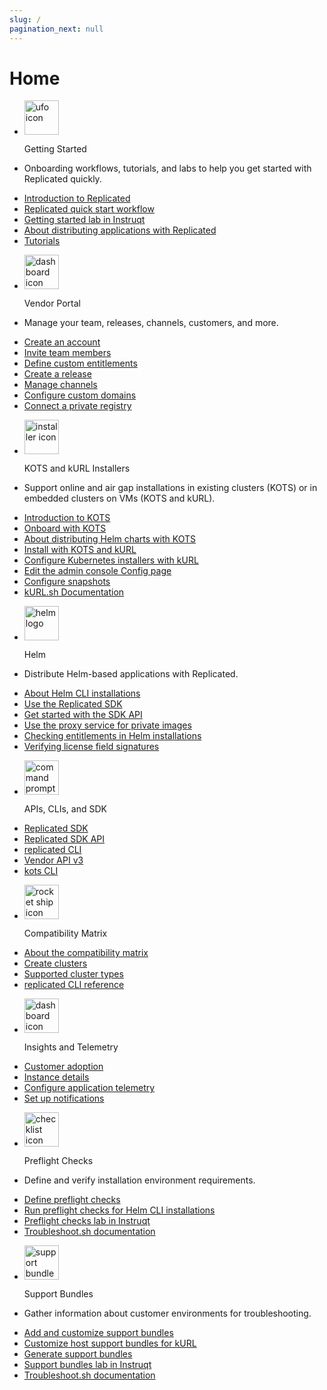 ```yaml
---
slug: /
pagination_next: null
---
```


# Home


<section class="tile__container">
<ul class="tile">
    <li class="tile__header">
        <img src="images/icons/alien_vault.png" alt="ufo icon" width="55px" height="55px"></img>
        <p>Getting Started</p>
    </li>
    <li>
        <p>Onboarding workflows, tutorials, and labs to help you get started with Replicated quickly.</p>
    </li>
    <li>
      <a href="intro-replicated">Introduction to Replicated</a>
    </li>
    <li>
      <a href="/vendor/replicated-onboarding">Replicated quick start workflow</a>
    </li>
    <li>
      <a href="https://play.instruqt.com/embed/replicated/tracks/distributing-with-replicated?token=em_VHOEfNnBgU3auAnN">Getting started lab in Instruqt</a>
    </li>
    <li>
      <a href="/vendor/distributing-overview">About distributing applications with Replicated</a>
    </li>
    <li>
      <a href="/vendor/tutorial-kots-helm-setup">Tutorials</a>
    </li>
  </ul>
  <ul class="tile">
    <li class="tile__header">
        <img src="images/icons/vendor_portal_2.png" alt="dashboard icon" width="55px" height="55px"></img>
        <p>Vendor Portal</p>
    </li>
    <li>
        <p>Manage your team, releases, channels, customers, and more.</p>
    </li>
    <li>
      <a href="/vendor/vendor-portal-creating-account">Create an account</a>
    </li>
    <li>
      <a href="/vendor/team-management#invite-members">Invite team members</a>
    </li>
    <li>
      <a href="/vendor/licenses-adding-custom-fields">Define custom entitlements</a>
    </li>
    <li>
      <a href="/vendor/releases-creating-releases">Create a release</a>
    </li>
    <li>
      <a href="/vendor/releases-creating-channels">Manage channels</a>
    </li>
    <li>
      <a href="/vendor/custom-domains-using">Configure custom domains</a>
    </li>
    <li>
      <a href="/vendor/packaging-private-images">Connect a private registry</a>
    </li>
  </ul>
</section>
<section class="tile__container">
  <ul class="tile">
    <li class="tile__header">
        <img src="images/icons/k8s_installer.png" alt="installer icon" width="55px" height="55px"></img>
        <p>KOTS and kURL Installers</p>
    </li>
    <li>
        <p>Support online and air gap installations in existing clusters (KOTS) or in embedded clusters on VMs (KOTS and kURL).</p>
    </li>
    <li>
      <a href="intro-kots">Introduction to KOTS</a>
    </li>
    <li>
      <a href="/vendor/distributing-workflow">Onboard with KOTS</a>
    </li>
    <li>
      <a href="/vendor/helm-native-about">About distributing Helm charts with KOTS</a>
    </li>
    <li>
      <a href="/enterprise/installing-overview">Install with KOTS and kURL</a>
    </li>
    <li>
      <a href="/vendor/packaging-embedded-kubernetes">Configure Kubernetes installers with kURL</a>
    </li>
    <li>
      <a href="/vendor/admin-console-customize-config-screen">Edit the admin console Config page</a>
    </li>
    <li>
      <a href="/vendor/snapshots-configuring-backups">Configure snapshots</a>
    </li>
    <li>
      <a href="https://kurl.sh/docs/introduction/">kURL.sh Documentation</a>
    </li>
  </ul>
  <ul class="tile">
    <li class="tile__header">
        <img src="images/icons/helm-logo.png" alt="helm logo" id="tile__header__helm" width="55px" height="55px"></img>
        <p>Helm</p>
    </li>
    <li>
        <p>Distribute Helm-based applications with Replicated.</p>
    </li>
    <li>
      <a href="/vendor/install-with-helm">About Helm CLI installations</a>
    </li>
    <li>
      <a href="/vendor/replicated-sdk-overview">Use the Replicated SDK</a>
    </li>
    <li>
      <a href="/vendor/replicated-sdk-development">Get started with the SDK API</a>
    </li>
    <li>
      <a href="/vendor/helm-image-registry">Use the proxy service for private images</a>
    </li>
    <li>
      <a href="/vendor/licenses-reference-helm">Checking entitlements in Helm installations</a>
    </li>
    <li>
      <a href="/vendor/licenses-verify-fields-sdk-api">Verifying license field signatures</a>
    </li>
  </ul>
</section>
<section class="tile__container">
   <ul class="tile">
    <li class="tile__header">
        <img src="images/icons/commands.png" alt="command prompt icon" width="55px" height="55px"></img>
        <p>APIs, CLIs, and SDK</p>
    </li>
    <li>
      <a href="/vendor/replicated-sdk-overview">Replicated SDK</a>
    </li>
    <li>
      <a href="/reference/replicated-sdk-apis">Replicated SDK API</a>
    </li>
    <li>
      <a href="/reference/replicated-cli-installing">replicated CLI</a>
    </li>
    <li>
      <a href="/reference/vendor-api-using">Vendor API v3</a>
    </li>
    <li>
      <a href="/reference/kots-cli-getting-started">kots CLI</a>
    </li>
  </ul>
  <ul class="tile">
    <li class="tile__header">
        <img src="images/icons/release.png" alt="rocket ship icon" width="55px" height="55px"></img>
        <p>Compatibility Matrix</p>
    </li>
    <li>
      <a href="/vendor/testing-about">About the compatibility matrix</a>
    </li>
    <li>
      <a href="/vendor/testing-how-to">Create clusters</a>
    </li>
    <li>
      <a href="/vendor/testing-supported-clusters">Supported cluster types</a>
    </li>
    <li>
      <a href="/reference/replicated-cli-cluster-create">replicated CLI reference</a>
    </li>
  </ul>
  <ul class="tile">
    <li class="tile__header">
        <img src="images/icons/dashboard_1.png" alt="dashboard icon" width="55px" height="55px"></img>
        <p>Insights and Telemetry</p>
    </li>
    <li>
      <a href="/vendor/customer-adoption">Customer adoption</a>
    </li>
    <li>
      <a href="/vendor/instance-insights-details">Instance details</a>
    </li>
    <li>
      <a href="/vendor/insights-app-status">Configure application telemetry</a>
    </li>
    <li>
      <a href="/vendor/instance-notifications-config">Set up notifications</a>
    </li>
  </ul>
</section>
<section class="tile__container">
  <ul class="tile">
    <li class="tile__header">
        <img src="images/icons/checklist.png" alt="checklist icon" width="55px" height="55px"></img>
        <p>Preflight Checks</p>
    </li>
    <li>
        <p>Define and verify installation environment requirements.</p>
    </li>
    <li>
      <a href="/vendor/preflight-defining">Define preflight checks</a>
    </li>
    <li>
      <a href="/vendor/preflight-running">Run preflight checks for Helm CLI installations</a>
    </li>
    <li>
      <a href="https://play.instruqt.com/embed/replicated/tracks/avoiding-installation-pitfalls?token=em_gJjtIzzTTtdd5RFG">Preflight checks lab in Instruqt</a>
    </li>
    <li>
      <a href="https://troubleshoot.sh/docs/preflight/introduction/">Troubleshoot.sh documentation</a>
    </li>
  </ul>
  <ul class="tile">
    <li class="tile__header">
        <img src="images/icons/support_bundle.png" alt="support bundle icon" width="55px" height="55px"></img>
        <p>Support Bundles</p>
    </li>
    <li>
        <p>Gather information about customer environments for troubleshooting.</p>
    </li>
    <li>
      <a href="vendor/support-bundle-customizing">Add and customize support bundles</a>
    </li>
    <li>
      <a href="/vendor/support-host-support-bundles">Customize host support bundles for kURL</a>
    </li>
    <li>
      <a href="/vendor/support-bundle-generating">Generate support bundles</a>
    </li>
    <li>
      <a href="https://play.instruqt.com/embed/replicated/tracks/closing-information-gap?token=em_MO2XXCz3bAgwtEca">Support bundles lab in Instruqt</a>
    </li>
    <li>
      <a href="https://troubleshoot.sh/docs/preflight/introduction/">Troubleshoot.sh documentation</a>
    </li>
  </ul>
</section>
